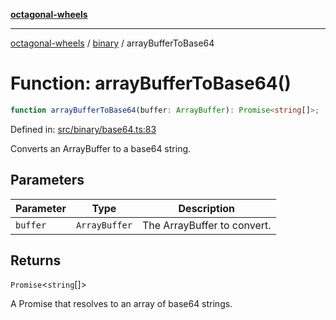 [**octagonal-wheels**](../../README.md)

***

[octagonal-wheels](../../modules.md) / [binary](../README.md) / arrayBufferToBase64

# Function: arrayBufferToBase64()

```ts
function arrayBufferToBase64(buffer: ArrayBuffer): Promise<string[]>;
```

Defined in: [src/binary/base64.ts:83](https://github.com/vrtmrz/octagonal-wheels/blob/main/src/binary/base64.ts#L83)

Converts an ArrayBuffer to a base64 string.

## Parameters

| Parameter | Type | Description |
| ------ | ------ | ------ |
| `buffer` | `ArrayBuffer` | The ArrayBuffer to convert. |

## Returns

`Promise`\<`string`[]\>

A Promise that resolves to an array of base64 strings.
